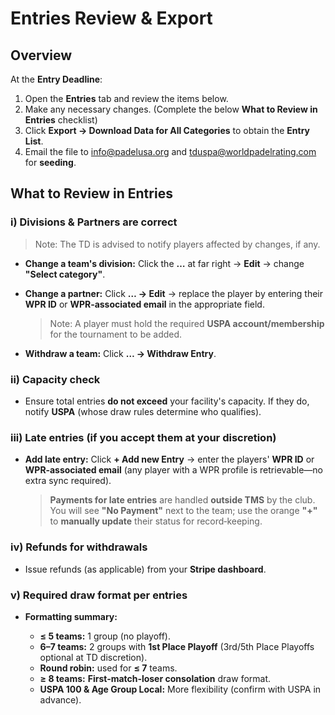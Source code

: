 # Entries Review & Export

## Overview


At the **Entry Deadline**:

1. Open the **Entries** tab and review the items below.
2. Make any necessary changes. (Complete the below **What to Review in Entries** checklist)
3. Click **Export → Download Data for All Categories** to obtain the **Entry List**.
4. Email the file to [info@padelusa.org](mailto:info@padelusa.org) and [tduspa@worldpadelrating.com](mailto:tduspa@worldpadelrating.com) for **seeding**.

## What to Review in Entries

### i) Divisions & Partners are correct

> Note: The TD is advised to notify players affected by changes, if any.

* **Change a team's division:** Click the **…** at far right → **Edit** → change **"Select category"**.
* **Change a partner:** Click **… → Edit** → replace the player by entering their **WPR ID** or **WPR‑associated email** in the appropriate field.

  > Note: A player must hold the required **USPA account/membership** for the tournament to be added.
* **Withdraw a team:** Click **… → Withdraw Entry**.

### ii) Capacity check

* Ensure total entries **do not exceed** your facility's capacity. If they do, notify **USPA** (whose draw rules determine who qualifies).

### iii) Late entries (if you accept them at your discretion)

* **Add late entry:** Click **+ Add new Entry** → enter the players' **WPR ID** or **WPR‑associated email** (any player with a WPR profile is retrievable—no extra sync required).

  > **Payments for late entries** are handled **outside TMS** by the club. You will see **"No Payment"** next to the team; use the orange **"+"** to **manually update** their status for record‑keeping.

### iv) Refunds for withdrawals

* Issue refunds (as applicable) from your **Stripe dashboard**.

### v) Required draw format per entries

* **Formatting summary:**

  * **≤ 5 teams:** 1 group (no playoff).
  * **6–7 teams:** 2 groups with **1st Place Playoff** (3rd/5th Place Playoffs optional at TD discretion).
  * **Round robin:** used for **≤ 7** teams.
  * **≥ 8 teams:** **First‑match‑loser consolation** draw format.
  * **USPA 100 & Age Group Local:** More flexibility (confirm with USPA in advance).
